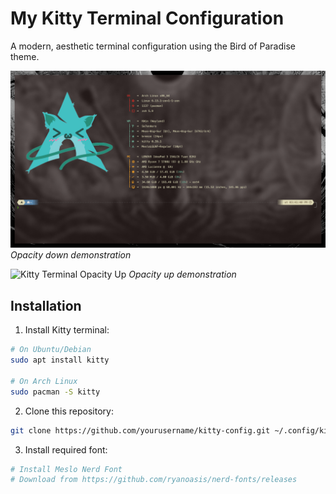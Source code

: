 # My Kitty Terminal Configuration

A modern, aesthetic terminal configuration using the Bird of Paradise theme.

![Kitty Terminal Opacity Down](screenshot/opacitydown.png)
*Opacity down demonstration*

![Kitty Terminal Opacity Up](screenshots/opacityup.png)
*Opacity up demonstration*

## Installation

1. Install Kitty terminal:

```bash
# On Ubuntu/Debian
sudo apt install kitty

# On Arch Linux
sudo pacman -S kitty
```

2. Clone this repository:

```bash
git clone https://github.com/yourusername/kitty-config.git ~/.config/kitty
```

3. Install required font:

```bash
# Install Meslo Nerd Font
# Download from https://github.com/ryanoasis/nerd-fonts/releases
```